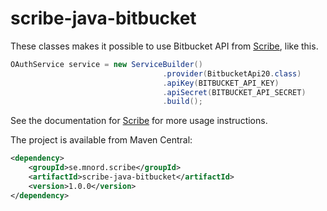 # scribe-java-bitbucket

These classes makes it possible to use Bitbucket API from [Scribe](https://github.com/fernandezpablo85/scribe-java/), like this.

```java
OAuthService service = new ServiceBuilder()
                                  .provider(BitbucketApi20.class)
                                  .apiKey(BITBUCKET_API_KEY)
                                  .apiSecret(BITBUCKET_API_SECRET)
                                  .build();
```

See the documentation for [Scribe](https://github.com/fernandezpablo85/scribe-java/) for more usage instructions.

The project is available from Maven Central:

```xml
<dependency>
    <groupId>se.mnord.scribe</groupId>
    <artifactId>scribe-java-bitbucket</artifactId>
    <version>1.0.0</version>
</dependency>
```
